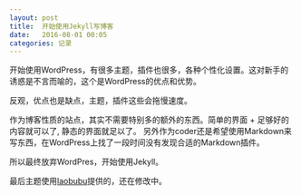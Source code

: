 ```yaml
---
layout: post
title:  开始使用Jekyll写博客
date:   2016-08-01 00:05
categories: 记录
---
```


开始使用WordPress，有很多主题，插件也很多，各种个性化设置。这对新手的诱惑是不言而喻的，这个是WordPress的优点和优势。

反观，优点也是缺点，主题，插件这些会拖慢速度。

作为博客性质的站点，其实不需要特别多的额外的东西。简单的界面 + 足够好的内容就可以了, 静态的界面就足以了。
另外作为coder还是希望使用Markdown来写东西，在WordPress上找了一段时间没有发现合适的Markdown插件。

所以最终放弃WordPres，开始使用Jekyll。

最后主题使用[laobubu](https://github.com/laobubu/)提供的，还在修改中。